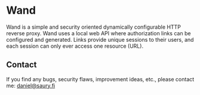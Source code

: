 # Wand
Wand is a simple and security oriented dynamically configurable HTTP reverse proxy. Wand uses a local web API where authorization links can be configured and generated. Links provide unique sessions to their users, and each session can only ever access one resource (URL).

## Contact
If you find any bugs, security flaws, improvement ideas, etc., please contact me:
[daniel@saury.fi](mailto:daniel@saury.fi)

